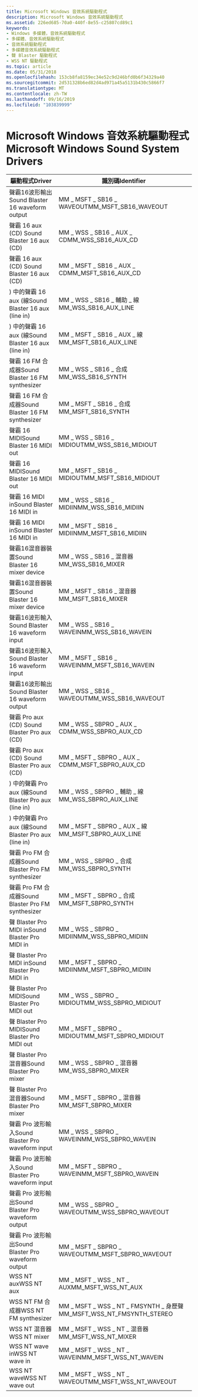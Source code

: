 ```yaml
---
title: Microsoft Windows 音效系統驅動程式
description: Microsoft Windows 音效系統驅動程式
ms.assetid: 226ed685-70a0-440f-8e55-c25807cd89c1
keywords:
- Windows 多媒體，音效系統驅動程式
- 多媒體、音效系統驅動程式
- 音效系統驅動程式
- 多媒體音效系統驅動程式
- 聲 Blaster 驅動程式
- WSS NT 驅動程式
ms.topic: article
ms.date: 05/31/2018
ms.openlocfilehash: 153cb8fa8159ec34e52c9d246bfd0b6f34329a40
ms.sourcegitcommit: 2d531328b6ed82d4ad971a45a5131b430c5866f7
ms.translationtype: MT
ms.contentlocale: zh-TW
ms.lasthandoff: 09/16/2019
ms.locfileid: "103839999"
---
```

# <a name="microsoft-windows-sound-system-drivers"></a><span data-ttu-id="378f6-109">Microsoft Windows 音效系統驅動程式</span><span class="sxs-lookup"><span data-stu-id="378f6-109">Microsoft Windows Sound System Drivers</span></span>



| <span data-ttu-id="378f6-110">驅動程式</span><span class="sxs-lookup"><span data-stu-id="378f6-110">Driver</span></span>                            | <span data-ttu-id="378f6-111">識別碼</span><span class="sxs-lookup"><span data-stu-id="378f6-111">Identifier</span></span>                         |
|-----------------------------------|------------------------------------|
| <span data-ttu-id="378f6-112">聲霸16波形輸出</span><span class="sxs-lookup"><span data-stu-id="378f6-112">Sound Blaster 16 waveform output</span></span>  | <span data-ttu-id="378f6-113">MM \_ MSFT \_ SB16 \_ WAVEOUT</span><span class="sxs-lookup"><span data-stu-id="378f6-113">MM\_MSFT\_SB16\_WAVEOUT</span></span>            |
| <span data-ttu-id="378f6-114">聲霸 16 aux (CD) </span><span class="sxs-lookup"><span data-stu-id="378f6-114">Sound Blaster 16 aux (CD)</span></span>         | <span data-ttu-id="378f6-115">MM \_ WSS \_ SB16 \_ AUX \_ CD</span><span class="sxs-lookup"><span data-stu-id="378f6-115">MM\_WSS\_SB16\_AUX\_CD</span></span>             |
| <span data-ttu-id="378f6-116">聲霸 16 aux (CD) </span><span class="sxs-lookup"><span data-stu-id="378f6-116">Sound Blaster 16 aux (CD)</span></span>         | <span data-ttu-id="378f6-117">MM \_ MSFT \_ SB16 \_ AUX \_ CD</span><span class="sxs-lookup"><span data-stu-id="378f6-117">MM\_MSFT\_SB16\_AUX\_CD</span></span>            |
| <span data-ttu-id="378f6-118">) 中的聲霸 16 aux (線</span><span class="sxs-lookup"><span data-stu-id="378f6-118">Sound Blaster 16 aux (line in)</span></span>    | <span data-ttu-id="378f6-119">MM \_ WSS \_ SB16 \_ 輔助 \_ 線</span><span class="sxs-lookup"><span data-stu-id="378f6-119">MM\_WSS\_SB16\_AUX\_LINE</span></span>           |
| <span data-ttu-id="378f6-120">) 中的聲霸 16 aux (線</span><span class="sxs-lookup"><span data-stu-id="378f6-120">Sound Blaster 16 aux (line in)</span></span>    | <span data-ttu-id="378f6-121">MM \_ MSFT \_ SB16 \_ AUX \_ 線</span><span class="sxs-lookup"><span data-stu-id="378f6-121">MM\_MSFT\_SB16\_AUX\_LINE</span></span>          |
| <span data-ttu-id="378f6-122">聲霸 16 FM 合成器</span><span class="sxs-lookup"><span data-stu-id="378f6-122">Sound Blaster 16 FM synthesizer</span></span>   | <span data-ttu-id="378f6-123">MM \_ WSS \_ SB16 \_ 合成</span><span class="sxs-lookup"><span data-stu-id="378f6-123">MM\_WSS\_SB16\_SYNTH</span></span>               |
| <span data-ttu-id="378f6-124">聲霸 16 FM 合成器</span><span class="sxs-lookup"><span data-stu-id="378f6-124">Sound Blaster 16 FM synthesizer</span></span>   | <span data-ttu-id="378f6-125">MM \_ MSFT \_ SB16 \_ 合成</span><span class="sxs-lookup"><span data-stu-id="378f6-125">MM\_MSFT\_SB16\_SYNTH</span></span>              |
| <span data-ttu-id="378f6-126">聲霸 16 MIDI</span><span class="sxs-lookup"><span data-stu-id="378f6-126">Sound Blaster 16 MIDI out</span></span>         | <span data-ttu-id="378f6-127">MM \_ WSS \_ SB16 \_ MIDIOUT</span><span class="sxs-lookup"><span data-stu-id="378f6-127">MM\_WSS\_SB16\_MIDIOUT</span></span>             |
| <span data-ttu-id="378f6-128">聲霸 16 MIDI</span><span class="sxs-lookup"><span data-stu-id="378f6-128">Sound Blaster 16 MIDI out</span></span>         | <span data-ttu-id="378f6-129">MM \_ MSFT \_ SB16 \_ MIDIOUT</span><span class="sxs-lookup"><span data-stu-id="378f6-129">MM\_MSFT\_SB16\_MIDIOUT</span></span>            |
| <span data-ttu-id="378f6-130">聲霸 16 MIDI in</span><span class="sxs-lookup"><span data-stu-id="378f6-130">Sound Blaster 16 MIDI in</span></span>          | <span data-ttu-id="378f6-131">MM \_ WSS \_ SB16 \_ MIDIIN</span><span class="sxs-lookup"><span data-stu-id="378f6-131">MM\_WSS\_SB16\_MIDIIN</span></span>              |
| <span data-ttu-id="378f6-132">聲霸 16 MIDI in</span><span class="sxs-lookup"><span data-stu-id="378f6-132">Sound Blaster 16 MIDI in</span></span>          | <span data-ttu-id="378f6-133">MM \_ MSFT \_ SB16 \_ MIDIIN</span><span class="sxs-lookup"><span data-stu-id="378f6-133">MM\_MSFT\_SB16\_MIDIIN</span></span>             |
| <span data-ttu-id="378f6-134">聲霸16混音器裝置</span><span class="sxs-lookup"><span data-stu-id="378f6-134">Sound Blaster 16 mixer device</span></span>     | <span data-ttu-id="378f6-135">MM \_ WSS \_ SB16 \_ 混音器</span><span class="sxs-lookup"><span data-stu-id="378f6-135">MM\_WSS\_SB16\_MIXER</span></span>               |
| <span data-ttu-id="378f6-136">聲霸16混音器裝置</span><span class="sxs-lookup"><span data-stu-id="378f6-136">Sound Blaster 16 mixer device</span></span>     | <span data-ttu-id="378f6-137">MM \_ MSFT \_ SB16 \_ 混音器</span><span class="sxs-lookup"><span data-stu-id="378f6-137">MM\_MSFT\_SB16\_MIXER</span></span>              |
| <span data-ttu-id="378f6-138">聲霸16波形輸入</span><span class="sxs-lookup"><span data-stu-id="378f6-138">Sound Blaster 16 waveform input</span></span>   | <span data-ttu-id="378f6-139">MM \_ WSS \_ SB16 \_ WAVEIN</span><span class="sxs-lookup"><span data-stu-id="378f6-139">MM\_WSS\_SB16\_WAVEIN</span></span>              |
| <span data-ttu-id="378f6-140">聲霸16波形輸入</span><span class="sxs-lookup"><span data-stu-id="378f6-140">Sound Blaster 16 waveform input</span></span>   | <span data-ttu-id="378f6-141">MM \_ MSFT \_ SB16 \_ WAVEIN</span><span class="sxs-lookup"><span data-stu-id="378f6-141">MM\_MSFT\_SB16\_WAVEIN</span></span>             |
| <span data-ttu-id="378f6-142">聲霸16波形輸出</span><span class="sxs-lookup"><span data-stu-id="378f6-142">Sound Blaster 16 waveform output</span></span>  | <span data-ttu-id="378f6-143">MM \_ WSS \_ SB16 \_ WAVEOUT</span><span class="sxs-lookup"><span data-stu-id="378f6-143">MM\_WSS\_SB16\_WAVEOUT</span></span>             |
| <span data-ttu-id="378f6-144">聲霸 Pro aux (CD) </span><span class="sxs-lookup"><span data-stu-id="378f6-144">Sound Blaster Pro aux (CD)</span></span>        | <span data-ttu-id="378f6-145">MM \_ WSS \_ SBPRO \_ AUX \_ CD</span><span class="sxs-lookup"><span data-stu-id="378f6-145">MM\_WSS\_SBPRO\_AUX\_CD</span></span>            |
| <span data-ttu-id="378f6-146">聲霸 Pro aux (CD) </span><span class="sxs-lookup"><span data-stu-id="378f6-146">Sound Blaster Pro aux (CD)</span></span>        | <span data-ttu-id="378f6-147">MM \_ MSFT \_ SBPRO \_ AUX \_ CD</span><span class="sxs-lookup"><span data-stu-id="378f6-147">MM\_MSFT\_SBPRO\_AUX\_CD</span></span>           |
| <span data-ttu-id="378f6-148">) 中的聲霸 Pro aux (線</span><span class="sxs-lookup"><span data-stu-id="378f6-148">Sound Blaster Pro aux (line in)</span></span>   | <span data-ttu-id="378f6-149">MM \_ WSS \_ SBPRO \_ 輔助 \_ 線</span><span class="sxs-lookup"><span data-stu-id="378f6-149">MM\_WSS\_SBPRO\_AUX\_LINE</span></span>          |
| <span data-ttu-id="378f6-150">) 中的聲霸 Pro aux (線</span><span class="sxs-lookup"><span data-stu-id="378f6-150">Sound Blaster Pro aux (line in)</span></span>   | <span data-ttu-id="378f6-151">MM \_ MSFT \_ SBPRO \_ AUX \_ 線</span><span class="sxs-lookup"><span data-stu-id="378f6-151">MM\_MSFT\_SBPRO\_AUX\_LINE</span></span>         |
| <span data-ttu-id="378f6-152">聲霸 Pro FM 合成器</span><span class="sxs-lookup"><span data-stu-id="378f6-152">Sound Blaster Pro FM synthesizer</span></span>  | <span data-ttu-id="378f6-153">MM \_ WSS \_ SBPRO \_ 合成</span><span class="sxs-lookup"><span data-stu-id="378f6-153">MM\_WSS\_SBPRO\_SYNTH</span></span>              |
| <span data-ttu-id="378f6-154">聲霸 Pro FM 合成器</span><span class="sxs-lookup"><span data-stu-id="378f6-154">Sound Blaster Pro FM synthesizer</span></span>  | <span data-ttu-id="378f6-155">MM \_ MSFT \_ SBPRO \_ 合成</span><span class="sxs-lookup"><span data-stu-id="378f6-155">MM\_MSFT\_SBPRO\_SYNTH</span></span>             |
| <span data-ttu-id="378f6-156">聲 Blaster Pro MIDI in</span><span class="sxs-lookup"><span data-stu-id="378f6-156">Sound Blaster Pro MIDI in</span></span>         | <span data-ttu-id="378f6-157">MM \_ WSS \_ SBPRO \_ MIDIIN</span><span class="sxs-lookup"><span data-stu-id="378f6-157">MM\_WSS\_SBPRO\_MIDIIN</span></span>             |
| <span data-ttu-id="378f6-158">聲 Blaster Pro MIDI in</span><span class="sxs-lookup"><span data-stu-id="378f6-158">Sound Blaster Pro MIDI in</span></span>         | <span data-ttu-id="378f6-159">MM \_ MSFT \_ SBPRO \_ MIDIIN</span><span class="sxs-lookup"><span data-stu-id="378f6-159">MM\_MSFT\_SBPRO\_MIDIIN</span></span>            |
| <span data-ttu-id="378f6-160">聲 Blaster Pro MIDI</span><span class="sxs-lookup"><span data-stu-id="378f6-160">Sound Blaster Pro MIDI out</span></span>        | <span data-ttu-id="378f6-161">MM \_ WSS \_ SBPRO \_ MIDIOUT</span><span class="sxs-lookup"><span data-stu-id="378f6-161">MM\_WSS\_SBPRO\_MIDIOUT</span></span>            |
| <span data-ttu-id="378f6-162">聲 Blaster Pro MIDI</span><span class="sxs-lookup"><span data-stu-id="378f6-162">Sound Blaster Pro MIDI out</span></span>        | <span data-ttu-id="378f6-163">MM \_ MSFT \_ SBPRO \_ MIDIOUT</span><span class="sxs-lookup"><span data-stu-id="378f6-163">MM\_MSFT\_SBPRO\_MIDIOUT</span></span>           |
| <span data-ttu-id="378f6-164">聲 Blaster Pro 混音器</span><span class="sxs-lookup"><span data-stu-id="378f6-164">Sound Blaster Pro mixer</span></span>           | <span data-ttu-id="378f6-165">MM \_ WSS \_ SBPRO \_ 混音器</span><span class="sxs-lookup"><span data-stu-id="378f6-165">MM\_WSS\_SBPRO\_MIXER</span></span>              |
| <span data-ttu-id="378f6-166">聲 Blaster Pro 混音器</span><span class="sxs-lookup"><span data-stu-id="378f6-166">Sound Blaster Pro mixer</span></span>           | <span data-ttu-id="378f6-167">MM \_ MSFT \_ SBPRO \_ 混音器</span><span class="sxs-lookup"><span data-stu-id="378f6-167">MM\_MSFT\_SBPRO\_MIXER</span></span>             |
| <span data-ttu-id="378f6-168">聲霸 Pro 波形輸入</span><span class="sxs-lookup"><span data-stu-id="378f6-168">Sound Blaster Pro waveform input</span></span>  | <span data-ttu-id="378f6-169">MM \_ WSS \_ SBPRO \_ WAVEIN</span><span class="sxs-lookup"><span data-stu-id="378f6-169">MM\_WSS\_SBPRO\_WAVEIN</span></span>             |
| <span data-ttu-id="378f6-170">聲霸 Pro 波形輸入</span><span class="sxs-lookup"><span data-stu-id="378f6-170">Sound Blaster Pro waveform input</span></span>  | <span data-ttu-id="378f6-171">MM \_ MSFT \_ SBPRO \_ WAVEIN</span><span class="sxs-lookup"><span data-stu-id="378f6-171">MM\_MSFT\_SBPRO\_WAVEIN</span></span>            |
| <span data-ttu-id="378f6-172">聲霸 Pro 波形輸出</span><span class="sxs-lookup"><span data-stu-id="378f6-172">Sound Blaster Pro waveform output</span></span> | <span data-ttu-id="378f6-173">MM \_ WSS \_ SBPRO \_ WAVEOUT</span><span class="sxs-lookup"><span data-stu-id="378f6-173">MM\_WSS\_SBPRO\_WAVEOUT</span></span>            |
| <span data-ttu-id="378f6-174">聲霸 Pro 波形輸出</span><span class="sxs-lookup"><span data-stu-id="378f6-174">Sound Blaster Pro waveform output</span></span> | <span data-ttu-id="378f6-175">MM \_ MSFT \_ SBPRO \_ WAVEOUT</span><span class="sxs-lookup"><span data-stu-id="378f6-175">MM\_MSFT\_SBPRO\_WAVEOUT</span></span>           |
| <span data-ttu-id="378f6-176">WSS NT aux</span><span class="sxs-lookup"><span data-stu-id="378f6-176">WSS NT aux</span></span>                        | <span data-ttu-id="378f6-177">MM \_ MSFT \_ WSS \_ NT \_ AUX</span><span class="sxs-lookup"><span data-stu-id="378f6-177">MM\_MSFT\_WSS\_NT\_AUX</span></span>             |
| <span data-ttu-id="378f6-178">WSS NT FM 合成器</span><span class="sxs-lookup"><span data-stu-id="378f6-178">WSS NT FM synthesizer</span></span>             | <span data-ttu-id="378f6-179">MM \_ MSFT \_ WSS \_ NT \_ FMSYNTH \_ 身歷聲</span><span class="sxs-lookup"><span data-stu-id="378f6-179">MM\_MSFT\_WSS\_NT\_FMSYNTH\_STEREO</span></span> |
| <span data-ttu-id="378f6-180">WSS NT 混音器</span><span class="sxs-lookup"><span data-stu-id="378f6-180">WSS NT mixer</span></span>                      | <span data-ttu-id="378f6-181">MM \_ MSFT \_ WSS \_ NT \_ 混音器</span><span class="sxs-lookup"><span data-stu-id="378f6-181">MM\_MSFT\_WSS\_NT\_MIXER</span></span>           |
| <span data-ttu-id="378f6-182">WSS NT wave in</span><span class="sxs-lookup"><span data-stu-id="378f6-182">WSS NT wave in</span></span>                    | <span data-ttu-id="378f6-183">MM \_ MSFT \_ WSS \_ NT \_ WAVEIN</span><span class="sxs-lookup"><span data-stu-id="378f6-183">MM\_MSFT\_WSS\_NT\_WAVEIN</span></span>          |
| <span data-ttu-id="378f6-184">WSS NT wave</span><span class="sxs-lookup"><span data-stu-id="378f6-184">WSS NT wave out</span></span>                   | <span data-ttu-id="378f6-185">MM \_ MSFT \_ WSS \_ NT \_ WAVEOUT</span><span class="sxs-lookup"><span data-stu-id="378f6-185">MM\_MSFT\_WSS\_NT\_WAVEOUT</span></span>         |



 

 

 




